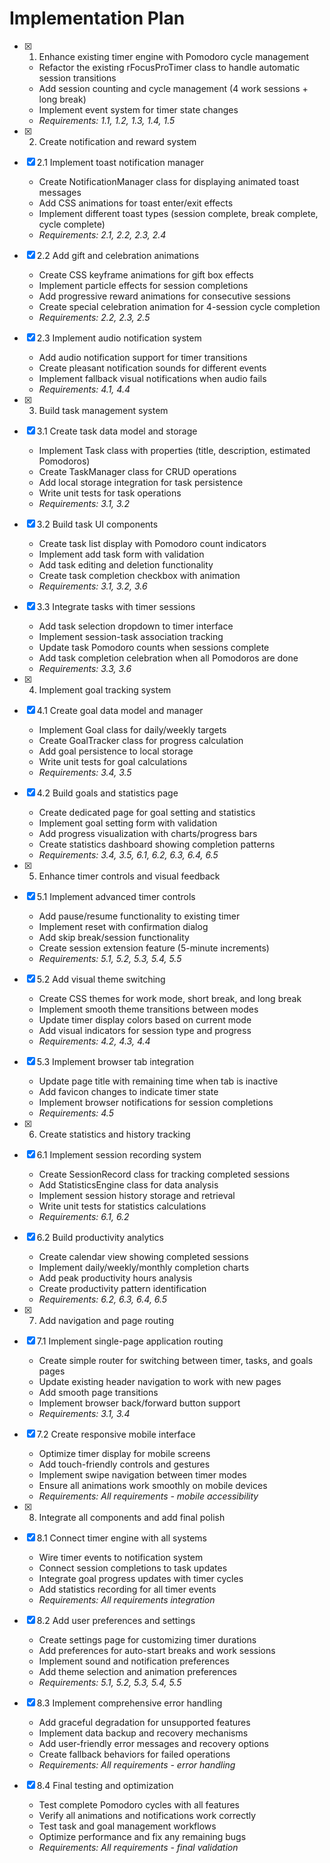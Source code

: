 # Implementation Plan

- [x] 1. Enhance existing timer engine with Pomodoro cycle management

  - Refactor the existing rFocusProTimer class to handle automatic session transitions
  - Add session counting and cycle management (4 work sessions + long break)
  - Implement event system for timer state changes
  - _Requirements: 1.1, 1.2, 1.3, 1.4, 1.5_

- [x] 2. Create notification and reward system
- [x] 2.1 Implement toast notification manager

  - Create NotificationManager class for displaying animated toast messages
  - Add CSS animations for toast enter/exit effects
  - Implement different toast types (session complete, break complete, cycle complete)
  - _Requirements: 2.1, 2.2, 2.3, 2.4_

- [x] 2.2 Add gift and celebration animations

  - Create CSS keyframe animations for gift box effects
  - Implement particle effects for session completions
  - Add progressive reward animations for consecutive sessions
  - Create special celebration animation for 4-session cycle completion
  - _Requirements: 2.2, 2.3, 2.5_

- [x] 2.3 Implement audio notification system

  - Add audio notification support for timer transitions
  - Create pleasant notification sounds for different events
  - Implement fallback visual notifications when audio fails
  - _Requirements: 4.1, 4.4_

- [x] 3. Build task management system
- [x] 3.1 Create task data model and storage

  - Implement Task class with properties (title, description, estimated Pomodoros)
  - Create TaskManager class for CRUD operations
  - Add local storage integration for task persistence
  - Write unit tests for task operations
  - _Requirements: 3.1, 3.2_

- [x] 3.2 Build task UI components

  - Create task list display with Pomodoro count indicators
  - Implement add task form with validation
  - Add task editing and deletion functionality
  - Create task completion checkbox with animation
  - _Requirements: 3.1, 3.2, 3.6_

- [x] 3.3 Integrate tasks with timer sessions

  - Add task selection dropdown to timer interface
  - Implement session-task association tracking
  - Update task Pomodoro counts when sessions complete
  - Add task completion celebration when all Pomodoros are done
  - _Requirements: 3.3, 3.6_

- [x] 4. Implement goal tracking system
- [x] 4.1 Create goal data model and manager

  - Implement Goal class for daily/weekly targets
  - Create GoalTracker class for progress calculation
  - Add goal persistence to local storage
  - Write unit tests for goal calculations
  - _Requirements: 3.4, 3.5_

- [x] 4.2 Build goals and statistics page

  - Create dedicated page for goal setting and statistics
  - Implement goal setting form with validation
  - Add progress visualization with charts/progress bars
  - Create statistics dashboard showing completion patterns
  - _Requirements: 3.4, 3.5, 6.1, 6.2, 6.3, 6.4, 6.5_

- [x] 5. Enhance timer controls and visual feedback
- [x] 5.1 Implement advanced timer controls

  - Add pause/resume functionality to existing timer
  - Implement reset with confirmation dialog
  - Add skip break/session functionality
  - Create session extension feature (5-minute increments)
  - _Requirements: 5.1, 5.2, 5.3, 5.4, 5.5_

- [x] 5.2 Add visual theme switching

  - Create CSS themes for work mode, short break, and long break
  - Implement smooth theme transitions between modes
  - Update timer display colors based on current mode
  - Add visual indicators for session type and progress
  - _Requirements: 4.2, 4.3, 4.4_

- [x] 5.3 Implement browser tab integration

  - Update page title with remaining time when tab is inactive
  - Add favicon changes to indicate timer state
  - Implement browser notifications for session completions
  - _Requirements: 4.5_

- [x] 6. Create statistics and history tracking
- [x] 6.1 Implement session recording system

  - Create SessionRecord class for tracking completed sessions
  - Add StatisticsEngine class for data analysis
  - Implement session history storage and retrieval
  - Write unit tests for statistics calculations
  - _Requirements: 6.1, 6.2_

- [x] 6.2 Build productivity analytics

  - Create calendar view showing completed sessions
  - Implement daily/weekly/monthly completion charts
  - Add peak productivity hours analysis
  - Create productivity pattern identification
  - _Requirements: 6.2, 6.3, 6.4, 6.5_

- [x] 7. Add navigation and page routing
- [x] 7.1 Implement single-page application routing

  - Create simple router for switching between timer, tasks, and goals pages
  - Update existing header navigation to work with new pages
  - Add smooth page transitions
  - Implement browser back/forward button support
  - _Requirements: 3.1, 3.4_

- [x] 7.2 Create responsive mobile interface

  - Optimize timer display for mobile screens
  - Add touch-friendly controls and gestures
  - Implement swipe navigation between timer modes
  - Ensure all animations work smoothly on mobile devices
  - _Requirements: All requirements - mobile accessibility_

- [x] 8. Integrate all components and add final polish
- [x] 8.1 Connect timer engine with all systems

  - Wire timer events to notification system
  - Connect session completions to task updates
  - Integrate goal progress updates with timer cycles
  - Add statistics recording for all timer events
  - _Requirements: All requirements integration_

- [x] 8.2 Add user preferences and settings

  - Create settings page for customizing timer durations
  - Add preferences for auto-start breaks and work sessions
  - Implement sound and notification preferences
  - Add theme selection and animation preferences
  - _Requirements: 5.1, 5.2, 5.3, 5.4, 5.5_

- [x] 8.3 Implement comprehensive error handling

  - Add graceful degradation for unsupported features
  - Implement data backup and recovery mechanisms
  - Add user-friendly error messages and recovery options
  - Create fallback behaviors for failed operations
  - _Requirements: All requirements - error handling_

- [x] 8.4 Final testing and optimization
  - Test complete Pomodoro cycles with all features
  - Verify all animations and notifications work correctly
  - Test task and goal management workflows
  - Optimize performance and fix any remaining bugs
  - _Requirements: All requirements - final validation_
